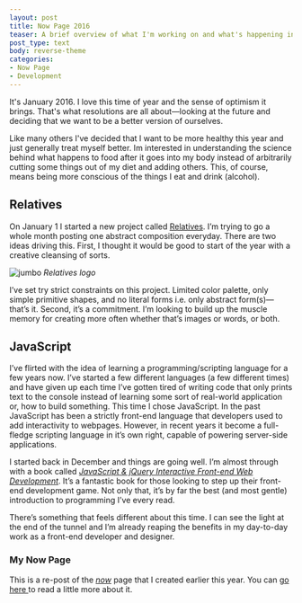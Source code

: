 ```yaml
---
layout: post
title: Now Page 2016
teaser: A brief overview of what I'm working on and what's happening in my life. This is my first version of the "/now" page on my site.
post_type: text
body: reverse-theme
categories:
- Now Page
- Development
---
```

It's January 2016. I love this time of year and the sense of optimism it brings. That's what resolutions are all about—looking at the future and deciding that we want to be a better version of ourselves.

Like many others I've decided that I want to be more healthy this year and just generally treat myself better. Im interested in understanding the science behind what happens to food after it goes into my body instead of arbitrarily cutting some things out of my diet and adding others. This, of course, means being more conscious of the things I eat and drink (alcohol).

## Relatives

On January 1 I started a new project called [Relatives](http://relatives.levimcg.com/). I’m trying to go a whole month posting one abstract composition everyday. There are two ideas driving this. First, I thought it would be good to start of the year with a creative cleansing of sorts.

![jumbo](http://static.levimcg.com/relatives/relatives-logo--large.jpg)
*Relatives logo*

I’ve set try strict constraints on this project. Limited color palette, only simple primitive shapes, and no literal forms i.e. only abstract form(s)—that’s it. Second, it’s a commitment. I’m looking to build up the muscle memory for creating more often whether that’s images or words, or both.

## JavaScript
I’ve flirted with the idea of learning a programming/scripting language for a few years now. I’ve started a few different languages (a few different times) and have given up each time I’ve gotten tired of writing code that only prints text to the console instead of learning some sort of real-world application or, how to build something. This time I chose JavaScript. In the past JavaScript has been a strictly front-end language that developers used to add interactivity to webpages. However, in recent years it become a full-fledge scripting language in it’s own right, capable of powering server-side applications.

I started back in December and things are going well. I’m almost through with a book called [*JavaScript & jQuery Interactive Front-end Web Development*](http://javascriptbook.com/). It’s a fantastic book for those looking to step up their front-end development game. Not only that, it’s by far the best (and most gentle) introduction to programming I’ve every read.

There’s something that feels different about this time. I can see the light at the end of the tunnel and I’m already reaping the benefits in my day-to-day work as a front-end developer and designer.

### My Now Page

This is a re-post of the *[now](/now)* page that I created earlier this year. You can [go here ](http://nownownow.com/about)to read a little more about it.
